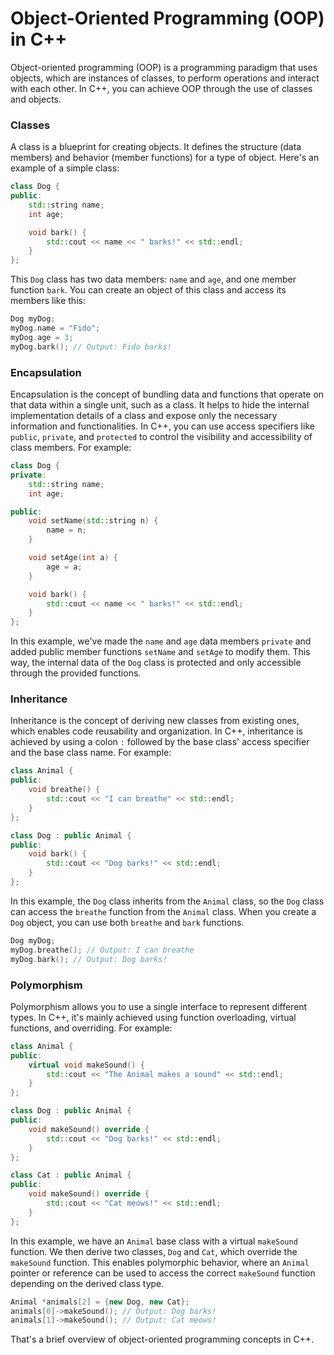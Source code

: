 # Object-Oriented Programming (OOP) in C++

Object-oriented programming (OOP) is a programming paradigm that uses objects, which are instances of classes, to perform operations and interact with each other. In C++, you can achieve OOP through the use of classes and objects.

### Classes

A class is a blueprint for creating objects. It defines the structure (data members) and behavior (member functions) for a type of object. Here's an example of a simple class:

```cpp
class Dog {
public:
    std::string name;
    int age;

    void bark() {
        std::cout << name << " barks!" << std::endl;
    }
};
```

This `Dog` class has two data members: `name` and `age`, and one member function `bark`. You can create an object of this class and access its members like this:

```cpp
Dog myDog;
myDog.name = "Fido";
myDog.age = 3;
myDog.bark(); // Output: Fido barks!
```

### Encapsulation

Encapsulation is the concept of bundling data and functions that operate on that data within a single unit, such as a class. It helps to hide the internal implementation details of a class and expose only the necessary information and functionalities. In C++, you can use access specifiers like `public`, `private`, and `protected` to control the visibility and accessibility of class members. For example:

```cpp
class Dog {
private:
    std::string name;
    int age;

public:
    void setName(std::string n) {
        name = n;
    }

    void setAge(int a) {
        age = a;
    }

    void bark() {
        std::cout << name << " barks!" << std::endl;
    }
};
```

In this example, we've made the `name` and `age` data members `private` and added public member functions `setName` and `setAge` to modify them. This way, the internal data of the `Dog` class is protected and only accessible through the provided functions.

### Inheritance

Inheritance is the concept of deriving new classes from existing ones, which enables code reusability and organization. In C++, inheritance is achieved by using a colon `:` followed by the base class' access specifier and the base class name. For example:

```cpp
class Animal {
public:
    void breathe() {
        std::cout << "I can breathe" << std::endl;
    }
};

class Dog : public Animal {
public:
    void bark() {
        std::cout << "Dog barks!" << std::endl;
    }
};
```

In this example, the `Dog` class inherits from the `Animal` class, so the `Dog` class can access the `breathe` function from the `Animal` class. When you create a `Dog` object, you can use both `breathe` and `bark` functions.

```cpp
Dog myDog;
myDog.breathe(); // Output: I can breathe
myDog.bark(); // Output: Dog barks!
```

### Polymorphism

Polymorphism allows you to use a single interface to represent different types. In C++, it's mainly achieved using function overloading, virtual functions, and overriding. For example:

```cpp
class Animal {
public:
    virtual void makeSound() {
        std::cout << "The Animal makes a sound" << std::endl;
    }
};

class Dog : public Animal {
public:
    void makeSound() override {
        std::cout << "Dog barks!" << std::endl;
    }
};

class Cat : public Animal {
public:
    void makeSound() override {
        std::cout << "Cat meows!" << std::endl;
    }
};
```

In this example, we have an `Animal` base class with a virtual `makeSound` function. We then derive two classes, `Dog` and `Cat`, which override the `makeSound` function. This enables polymorphic behavior, where an `Animal` pointer or reference can be used to access the correct `makeSound` function depending on the derived class type.

```cpp
Animal *animals[2] = {new Dog, new Cat};
animals[0]->makeSound(); // Output: Dog barks!
animals[1]->makeSound(); // Output: Cat meows!
```

That's a brief overview of object-oriented programming concepts in C++.